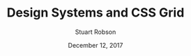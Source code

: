 ---
date: December 12, 2017
title: Design Systems and CSS Grid
author: Stuart Robson
link: https://24ways.org/2017/design-systems-and-css-grid/
description: If you find yourself tasked with creating some new components for your design system try out CSS Grid. It really feels like the possibilities are endless in terms of layout for the web.
tags:
- code

# ================================
# ARTICLE TAGS AVAILABLE
# ================================
# - animation
# - code
# - contribution
# - design-tokens
# - leadership
# - patterns
# - process
# - sketch
# ================================
---